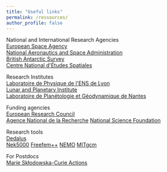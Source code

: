 ```yaml
---
title: "Useful links"
permalink: /ressources/
author_profile: false
---
```


National and International Research Agencies  
[European Space Agency](https://www.esa.int/)  
[National Aeronautics and Space Administration](https://www.nasa.gov/)  
[British Antarctic Survey](https://www.bas.ac.uk/)  
[Centre National d'Études Spatiales](https://cnes.fr/fr/)

Research Institutes  
[Laboratoire de Physique de l'ENS de Lyon](http://www.ens-lyon.fr/PHYSIQUE)  
[Lunar and Planetary Institute](https://www.lpi.usra.edu/)  
[Laboratoire de Planétologie et Géodynamique de Nantes](https://lpg-umr6112.fr/index.php?lang=en)

Funding agencies  
[European Research Council](https://erc.europa.eu/)  
[Agence National de la Recherche](https://anr.fr/en/)
[National Science Foundation](https://www.nsf.gov/)  

Research tools  
[Dedalus](https://dedalus-project.org/)  
[Nek5000](https://nek5000.mcs.anl.gov/)
[Freefem++](https://doc.freefem.org/introduction/index.html)
[NEMO](https://www.nemo-ocean.eu/)
[MITgcm](http://mitgcm.org/)

For Postdocs  
[Marie Skłodowska-Curie Actions](https://ec.europa.eu/research/mariecurieactions/node_en)    
